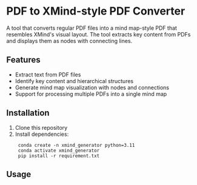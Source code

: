 # PDF to XMind-style PDF Converter

A tool that converts regular PDF files into a mind map-style PDF that resembles XMind's visual layout. The tool extracts key content from PDFs and displays them as nodes with connecting lines.

## Features

- Extract text from PDF files
- Identify key content and hierarchical structures
- Generate mind map visualization with nodes and connections
- Support for processing multiple PDFs into a single mind map

## Installation

1. Clone this repository
2. Install dependencies:
   ```
    conda create -n xmind_generator python=3.11
    conda activate xmind_generator
    pip install -r requirement.txt
   ```

## Usage
